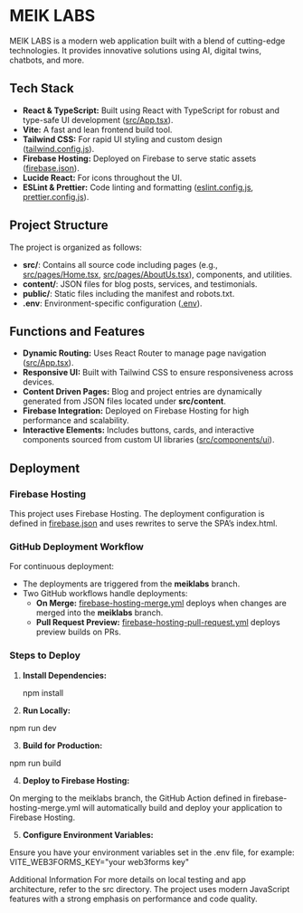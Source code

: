 # MEIK LABS

MEIK LABS is a modern web application built with a blend of cutting-edge technologies. It provides innovative solutions using AI, digital twins, chatbots, and more.

## Tech Stack

- **React & TypeScript:** Built using React with TypeScript for robust and type-safe UI development ([src/App.tsx](src/App.tsx)).
- **Vite:** A fast and lean frontend build tool.
- **Tailwind CSS:** For rapid UI styling and custom design ([tailwind.config.js](tailwind.config.js)).
- **Firebase Hosting:** Deployed on Firebase to serve static assets ([firebase.json](firebase.json)).
- **Lucide React:** For icons throughout the UI.
- **ESLint & Prettier:** Code linting and formatting ([eslint.config.js](eslint.config.js), [prettier.config.js](package.json)).

## Project Structure

The project is organized as follows:
- **src/**: Contains all source code including pages (e.g., [src/pages/Home.tsx](src/pages/Home.tsx), [src/pages/AboutUs.tsx](src/pages/AboutUs.tsx)), components, and utilities.
- **content/**: JSON files for blog posts, services, and testimonials.
- **public/**: Static files including the manifest and robots.txt.
- **.env**: Environment-specific configuration ([.env](.env)).

## Functions and Features

- **Dynamic Routing:** Uses React Router to manage page navigation ([src/App.tsx](src/App.tsx)).
- **Responsive UI:** Built with Tailwind CSS to ensure responsiveness across devices.
- **Content Driven Pages:** Blog and project entries are dynamically generated from JSON files located under **src/content**.
- **Firebase Integration:** Deployed on Firebase Hosting for high performance and scalability.
- **Interactive Elements:** Includes buttons, cards, and interactive components sourced from custom UI libraries ([src/components/ui](src/components/ui)).

## Deployment

### Firebase Hosting

This project uses Firebase Hosting. The deployment configuration is defined in [firebase.json](firebase.json) and uses rewrites to serve the SPA’s index.html.

### GitHub Deployment Workflow

For continuous deployment:
- The deployments are triggered from the **meiklabs** branch.
- Two GitHub workflows handle deployments:
  - **On Merge:** [firebase-hosting-merge.yml](.github/workflows/firebase-hosting-merge.yml) deploys when changes are merged into the **meiklabs** branch.
  - **Pull Request Preview:** [firebase-hosting-pull-request.yml](.github/workflows/firebase-hosting-pull-request.yml) deploys preview builds on PRs.

### Steps to Deploy

1. **Install Dependencies:**

   npm install

 2.  **Run Locally:**

 npm run dev

 3.  **Build for Production:**

 npm run build

 4. **Deploy to Firebase Hosting:**

On merging to the meiklabs branch, the GitHub Action defined in firebase-hosting-merge.yml will automatically build and deploy your application to Firebase Hosting.

5. **Configure Environment Variables:**

Ensure you have your environment variables set in the .env file, for example:
VITE_WEB3FORMS_KEY="your web3forms key"

Additional Information
For more details on local testing and app architecture, refer to the src directory.
The project uses modern JavaScript features with a strong emphasis on performance and code quality.